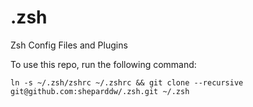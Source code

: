 # .zsh
Zsh Config Files and Plugins

To use this repo, run the following command:
```
ln -s ~/.zsh/zshrc ~/.zshrc && git clone --recursive git@github.com:sheparddw/.zsh.git ~/.zsh
```
